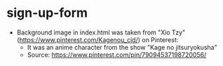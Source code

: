 # sign-up-form
- Background image in index.html was taken from "Xio Tzy" (https://www.pinterest.com/Kagenou_cid/) on Pinterest:
  + It was an anime character from the show "Kage no jitsuryokusha"
  + Source: https://www.pinterest.com/pin/79094537198720056/